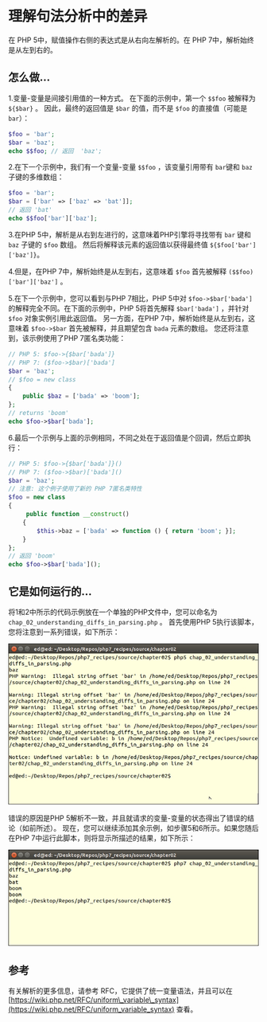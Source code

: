 # 理解句法分析中的差异

在 PHP 5中，赋值操作右侧的表达式是从右向左解析的。在 PHP 7中，解析始终是从左到右的。

## 怎么做...

1.变量-变量是间接引用值的一种方式。 在下面的示例中，第一个 `$$foo` 被解释为 `${$bar}` 。 因此，最终的返回值是 `$bar` 的值，而不是 `$foo` 的直接值（可能是 `bar`）：

```php
$foo = 'bar';
$bar = 'baz';
echo $$foo; // 返回  'baz'; 
```

2.在下一个示例中，我们有一个变量-变量 `$$foo` ，该变量引用带有 `bar`键和 `baz` 子键的多维数组：

```php
$foo = 'bar';
$bar = ['bar' => ['baz' => 'bat']];
// 返回 'bat'
echo $$foo['bar']['baz'];
```

3.在PHP 5中，解析是从右到左进行的，这意味着PHP引擎将寻找带有 `bar` 键和 `baz` 子键的 `$foo` 数组。 然后将解释该元素的返回值以获得最终值 `${$foo['bar']['baz']}`。

4.但是，在PHP 7中，解析始终是从左到右，这意味着 `$foo` 首先被解释 `($$foo)['bar']['baz']` 。

5.在下一个示例中，您可以看到与PHP 7相比，PHP 5中对 `$foo->$bar['bada']` 的解释完全不同。在下面的示例中，PHP 5将首先解释 `$bar['bada']` ，并针对 `$foo` 对象实例引用此返回值。 另一方面，在PHP 7中，解析始终是从左到右，这意味着 `$foo->$bar` 首先被解释，并且期望包含 `bada` 元素的数组。 您还将注意到，该示例使用了PHP 7匿名类功能：

```php
// PHP 5: $foo->{$bar['bada']}
// PHP 7: ($foo->$bar)['bada']
$bar = 'baz';
// $foo = new class 
{ 
    public $baz = ['bada' => 'boom']; 
};
// returns 'boom'
echo $foo->$bar['bada'];
```

6.最后一个示例与上面的示例相同，不同之处在于返回值是个回调，然后立即执行： 

```php
// PHP 5: $foo->{$bar['bada']}()
// PHP 7: ($foo->$bar)['bada']()
$bar = 'baz';
// 注意: 这个例子使用了新的 PHP 7匿名类特性
$foo = new class 
{ 
     public function __construct() 
    { 
        $this->baz = ['bada' => function () { return 'boom'; }]; 
    } 
};
// 返回 'boom'
echo $foo->$bar['bada']();
```

## 它是如何运行的...

将1和2中所示的代码示例放在一个单独的PHP文件中，您可以命名为 `chap_02_understanding_diffs_in_parsing.php` 。 首先使用PHP 5执行该脚本，您将注意到一系列错误，如下所示：

![](../../.gitbook/assets/image%20%2812%29.png)

错误的原因是PHP 5解析不一致，并且就请求的变量-变量的状态得出了错误的结论（如前所述）。 现在，您可以继续添加其余示例，如步骤5和6所示。如果您随后在PHP 7中运行此脚本，则将显示所描述的结果，如下所示：

![](../../.gitbook/assets/image%20%289%29.png)

## 参考

有关解析的更多信息，请参考 RFC，它提供了统一变量语法，并且可以在 [https://wiki.php.net/RFC/uniform\_variable\_syntax](https://wiki.php.net/RFC/uniform_variable_syntax) 查看。

